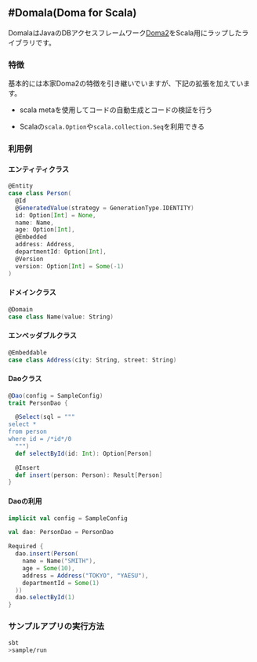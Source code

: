 #Domala(Doma for Scala)
------------------
DomalaはJavaのDBアクセスフレームワーク[Doma2](https://github.com/domaframework/doma)をScala用にラップしたライブラリです。

### 特徴

基本的には本家Doma2の特徴を引き継いでいますが、下記の拡張を加えています。

- scala metaを使用してコードの自動生成とコードの検証を行う

- Scalaの`scala.Option`や`scala.collection.Seq`を利用できる

### 利用例

#### エンティティクラス

```scala
@Entity
case class Person(
  @Id
  @GeneratedValue(strategy = GenerationType.IDENTITY)
  id: Option[Int] = None,
  name: Name,
  age: Option[Int],
  @Embedded
  address: Address,
  departmentId: Option[Int],
  @Version
  version: Option[Int] = Some(-1)
)
```

#### ドメインクラス

```scala
@Domain
case class Name(value: String)
```

#### エンベッダブルクラス

```scala
@Embeddable
case class Address(city: String, street: String)
```

#### Daoクラス

```scala
@Dao(config = SampleConfig)
trait PersonDao {

  @Select(sql = """
select *
from person
where id = /*id*/0
  """)
  def selectById(id: Int): Option[Person]

  @Insert
  def insert(person: Person): Result[Person]
}
```

#### Daoの利用
```scala
implicit val config = SampleConfig

val dao: PersonDao = PersonDao

Required {
  dao.insert(Person(
    name = Name("SMITH"),
    age = Some(10),
    address = Address("TOKYO", "YAESU"),
    departmentId = Some(1)
  ))
  dao.selectById(1)
}
```


### サンプルアプリの実行方法

```sh
sbt
>sample/run
```
